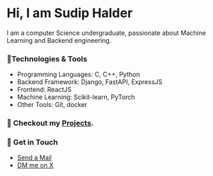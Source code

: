 # Hi,  I am Sudip Halder

I am a computer Science undergraduate, passionate about Machine Learning and Backend engineering.

### 🔨Technologies & Tools

- Programming Languages: C, C++, Python
- Backend Framework: Django, FastAPI, ExpressJS
- Frontend: ReactJS
- Machine Learning: Scikit-learn, PyTorch
- Other Tools: Git, docker

### 🚀 Checkout my [Projects](https://sudip.me/projects).

### 💬 Get in Touch
-  [Send a Mail](https://sudip.me/mail)
-  [DM me on X](https://x.com/sudiphl)



